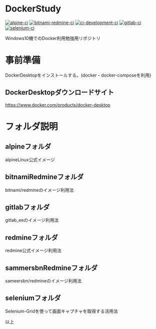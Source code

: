 # DockerStudy
[![alpine-ci](https://github.com/jumborin/DockerStudy/actions/workflows/alpine-ci.yml/badge.svg)](https://github.com/jumborin/DockerStudy/actions/workflows/alpine-ci.yml)
[![bitnami-redmine-ci](https://github.com/jumborin/DockerStudy/actions/workflows/bitnami-redmine-ci.yml/badge.svg)](https://github.com/jumborin/DockerStudy/actions/workflows/bitnami-redmine-ci.yml)
[![ci-development-ci](https://github.com/jumborin/DockerStudy/actions/workflows/ci-development.yml/badge.svg)](https://github.com/jumborin/DockerStudy/actions/workflows/ci-development.yml)
[![gitlab-ci](https://github.com/jumborin/DockerStudy/actions/workflows/gitlab-ci.yml/badge.svg)](https://github.com/jumborin/DockerStudy/actions/workflows/gitlab-ci.yml)
[![selenium-ci](https://github.com/jumborin/DockerStudy/actions/workflows/selenium-ci.yml/badge.svg)](https://github.com/jumborin/DockerStudy/actions/workflows/selenium-ci.yml)

Windows10機でのDocker利用勉強用リポジトリ

# 事前準備
DockerDesktopをインストールする。(docker・docker-composeを利用)

## DockerDesktopダウンロードサイト
https://www.docker.com/products/docker-desktop

# フォルダ説明
## alpineフォルダ
alpineLinux公式イメージ

## bitnamiRedmineフォルダ
bitnami/redmineのイメージ利用法

## gitlabフォルダ
gitlab_eeのイメージ利用法

## redmineフォルダ
redmine公式イメージ利用法

## sammersbnRedmineフォルダ
sameersbn/redmineのイメージ利用法

## seleniumフォルダ
Selenium-Gridを使って画面キャプチャを取得する活用法


以上
